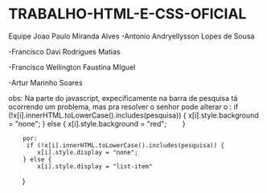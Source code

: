 # TRABALHO-HTML-E-CSS-OFICIAL

Equipe
Joao Paulo Miranda Alves
-Antonio Andryellysson Lopes de Sousa

-Francisco Davi Rodrigues Matias

-Francisco Wellington Faustina MIguel

-Artur Marinho Soares

obs: Na parte do javascript, expecificamente na barra de pesquisa tá ocorrendo um problema, mas pra resolver o senhor pode alterar o : if (!x[i].innerHTML.toLowerCase().includes(pesquisa)) {
            x[i].style.background = "none";
        } else {
            x[i].style.background = "red";
        }

        por:
         if (!x[i].innerHTML.toLowerCase().includes(pesquisa)) {
            x[i].style.display = "none";
        } else {
            x[i].style.display = "list-item"
        }
